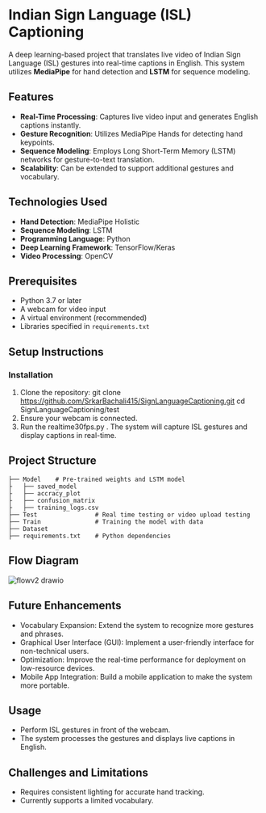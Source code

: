 # Indian Sign Language (ISL) Captioning

A deep learning-based project that translates live video of Indian Sign Language (ISL) gestures into real-time captions in English. This system utilizes **MediaPipe** for hand detection and **LSTM** for sequence modeling.

## Features
- **Real-Time Processing**: Captures live video input and generates English captions instantly.
- **Gesture Recognition**: Utilizes MediaPipe Hands for detecting hand keypoints.
- **Sequence Modeling**: Employs Long Short-Term Memory (LSTM) networks for gesture-to-text translation.
- **Scalability**: Can be extended to support additional gestures and vocabulary.

## Technologies Used
- **Hand Detection**: MediaPipe Holistic
- **Sequence Modeling**: LSTM
- **Programming Language**: Python
- **Deep Learning Framework**: TensorFlow/Keras
- **Video Processing**: OpenCV

## Prerequisites
- Python 3.7 or later
- A webcam for video input
- A virtual environment (recommended)
- Libraries specified in `requirements.txt`

## Setup Instructions

### Installation
1. Clone the repository:
   git clone https://github.com/SrkarBachali415/SignLanguageCaptioning.git
   cd SignLanguageCaptioning/test
2. Ensure your webcam is connected.
3. Run the realtime30fps.py . The system will capture ISL gestures and display captions in real-time.

## Project Structure
```plaintext
├── Model    # Pre-trained weights and LSTM model
├   ├── saved_model
├   ├── accracy_plot
├   ├── confusion_matrix
├   ├── training_logs.csv
├── Test                # Real time testing or video upload testing
├── Train               # Training the model with data
├── Dataset             
├── requirements.txt    # Python dependencies
```
## Flow Diagram
![flowv2 drawio](https://github.com/user-attachments/assets/8658480b-47d4-46e6-a979-bf48b64a472f)


## Future Enhancements
- Vocabulary Expansion: Extend the system to recognize more gestures and phrases.
- Graphical User Interface (GUI): Implement a user-friendly interface for non-technical users.
- Optimization: Improve the real-time performance for deployment on low-resource devices.
- Mobile App Integration: Build a mobile application to make the system more portable.

## Usage
- Perform ISL gestures in front of the webcam.
- The system processes the gestures and displays live captions in English.

## Challenges and Limitations
- Requires consistent lighting for accurate hand tracking.
- Currently supports a limited vocabulary.
